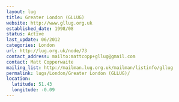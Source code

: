 ```yaml
---
layout: lug
title: Greater London (GLLUG)
website: http://www.gllug.org.uk
established_date: 1998/08
status: Active
last_update: 06/2012
categories: London
url: http://lug.org.uk/node/73
contact_address: mailto:mattcopp+gllug@gmail.com
contact: Matt Copperwaite
mailing_list: http://mailman.lug.org.uk/mailman/listinfo/gllug
permalink: lugs/London/Greater London (GLLUG)/
location:
  latitude: 51.43
  longitude: -0.09
---
```

